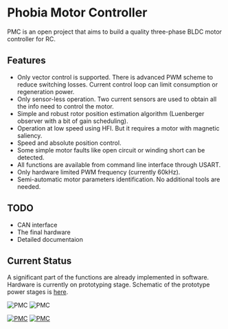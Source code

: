 Phobia Motor Controller
=======================

PMC is an open project that aims to build a quality three-phase BLDC motor controller for RC.

## Features

* Only vector control is supported. There is advanced PWM scheme to reduce switching losses. Current control loop can limit consumption or regeneration power.
* Only sensor-less operation. Two current sensors are used to obtain all the info need to control the motor.
* Simple and robust rotor position estimation algorithm (Luenberger observer with a bit of gain scheduling).
* Operation at low speed using HFI. But it requires a motor with magnetic saliency.
* Speed and absolute position control.
* Some simple motor faults like open circuit or winding short can be detected.
* All functions are available from command line interface through USART.
* Only hardware limited PWM frequency (currently 60kHz).
* Semi-automatic motor parameters identification. No additional tools are needed.

## TODO

* CAN interface
* The final hardware
* Detailed documentaion

## Current Status

A significant part of the functions are already implemented in software. Hardware is currently on prototyping stage. Schematic of the prototype power stages is [here](https://bitbucket.org/amaora/phobia/downloads/phobia-f4d.pdf).

![PMC](https://bitbucket.org/amaora/phobia/downloads/pmc1.jpg "PMC prototype")
![PMC](https://bitbucket.org/amaora/phobia/downloads/pmc2.jpg "PMC prototype")

[![PMC](https://i.ytimg.com/vi/1u1OoLLYefY/1.jpg)](https://www.youtube.com/watch?v=1u1OoLLYefY)
[![PMC](https://i.ytimg.com/vi/zmCW5BRNJgU/2.jpg)](https://www.youtube.com/watch?v=zmCW5BRNJgU)


